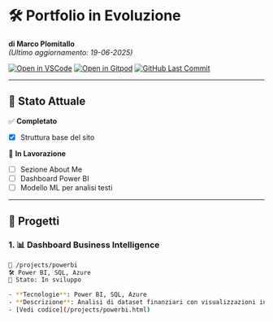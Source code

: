 # 🛠️ Portfolio in Evoluzione  
**di Marco Plomitallo**  
*(Ultimo aggiornamento: 19-06-2025)*  

[![Open in VSCode](https://img.shields.io/badge/🔧_Open_in_VSCode-007ACC?style=flat&logo=visualstudiocode)](vscode://github.remotehub/open?url=https://github.com/ploimos/portfolio)
[![Open in Gitpod](https://img.shields.io/badge/⚡_Open_in_Gitpod-FFAE33?style=flat&logo=gitpod)](https://gitpod.io/#https://github.com/ploimos/portfolio)
[![GitHub Last Commit](https://img.shields.io/github/last-commit/ploimos/portfolio)](https://github.com/ploimos/portfolio)

---

## 📌 **Stato Attuale**  
✅ **Completato**  
- [x] Struttura base del sito  


🔄 **In Lavorazione**  
- [ ] Sezione About Me
- [ ] Dashboard Power BI
- [ ] Modello ML per analisi testi

---

## 🧩 Progetti  

### 1. 📊 **Dashboard Business Intelligence**  
```bash
📂 /projects/powerbi  
🛠️ Power BI, SQL, Azure  
📌 Stato: In sviluppo 

- **Tecnologie**: Power BI, SQL, Azure
- **Descrizione**: Analisi di dataset finanziari con visualizzazioni interattive.
- [Vedi codice](/projects/powerbi.html)